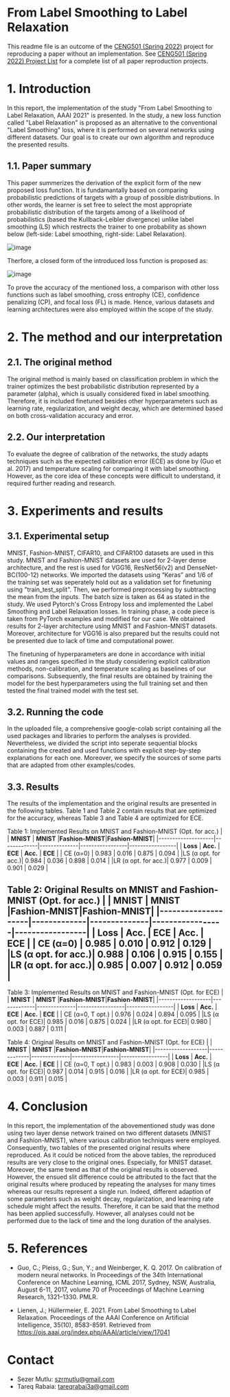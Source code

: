 # From Label Smoothing to Label Relaxation

This readme file is an outcome of the [CENG501 (Spring 2022)](https://ceng.metu.edu.tr/~skalkan/DL/) project for reproducing a paper without an implementation. See [CENG501 (Spring 2022) Project List](https://github.com/CENG501-Projects/CENG501-Spring2022) for a complete list of all paper reproduction projects.

# 1. Introduction

In this report, the implementation of the study "From Label Smoothing to Label Relaxation, AAAI 2021" is presented. In the study, a new loss function called "Label Relaxation" is proposed as an alternative to the conventional "Label Smoothing" loss, where it is performed on several networks using different datasets. Our goal is to create our own algorithm and reproduce the presented results.   

## 1.1. Paper summary

This paper summerizes the derivation of the explicit form of the new proposed loss function. It is fundamantally based on comparing probabilistic predictions of targets with a group of possible distributions. In other words, the learner is set free to select the most appropriate probabilistic distribution of the targets among of a likelihood of probabilistics (based the Kullback-Leibler divergence) unlike label smoothing (LS) which restrects the trainer to one probability as shown below (left-side: Label smoothing, right-side: Label Relaxation).  

![image](https://user-images.githubusercontent.com/108774445/177706624-7dc35b52-3a3b-4495-8121-ec999b5912a6.png)

Therfore, a closed form of the introduced loss function is proposed as:

![image](https://user-images.githubusercontent.com/108774445/177691233-4ebdbea1-a33c-4f26-a68e-3e4dfcc015c3.png)

To prove the accuracy of the mentioned loss, a comparison with other loss functions such as label smoothing, cross entrophy (CE), confidence penalizing (CP), and focal loss (FL) is made. Hence, various datasets and learning architectures were also employed within the scope of the study.


# 2. The method and our interpretation

## 2.1. The original method

The original method is mainly based on classification problem in which the trainer optimizes the best probabilistic distribution represented by a parameter (alpha), which is usually considered fixed in label smoothing. Therefore, it is included finetuned besides other hyperparameters such as learning rate, regularization, and weight decay, which are determined based on both cross-validation accuracy and error.    

## 2.2. Our interpretation 

To evaluate the degree of calibration of the networks, the study adapts techniques such as the expected calibration error (ECE) as done by (Guo et al. 2017) and temperature scaling for comparing it with label smoothing. However, as the core idea of these concepts were difficult to understand, it required further reading and research.   

# 3. Experiments and results

## 3.1. Experimental setup

MNIST, Fashion-MNIST, CIFAR10, and CIFAR100 datasets are used in this study. MNIST and Fashion-MNIST datasets are used for 2-layer dense architecture, and the rest is used for VGG16, ResNet56(v2) and DenseNet-BC(100-12) networks.
We imported the datasets using “Keras” and 1/6 of the training set was seperately hold out as a validation set for finetuning using "train_test_split". Then, we performed preprocessing by subtracting the mean from the inputs. The batch size is taken as 64 as stated in the study. We used Pytorch's Cross Entropy loss and implemented the Label Smoothing and Label Relaxation losses. In training phase, a code piece is taken from PyTorch examples and modified for our case.
We obtained results for 2-layer architecture using MNIST and Fashion-MNIST datasets. Moreover, architecture for VGG16 is also prepared but the results could not be presented due to lack of time and computational power.

The finetuning of hyperparameters are done in accordance with initial values and ranges specified in the study considering explicit calibration methods, non-calibration, and temperature scaling as baselines of our comparisons. Subsequently, the final results are obtained by training the model for the best hyperparameters using the full training set and then tested the final trained model with the test set.   

## 3.2. Running the code

In the uploaded file, a comprehensive google-colab script containing all the used packages and libraries to perform the analyses is provided. Nevertheless, we divided the script into seperate sequential blocks containing the created and used functions with explicit step-by-step explanations for each one. Moreover, we specify the sources of some parts that are adapted from other examples/codes.   

## 3.3. Results

The results of the implementation and the original results are presented in the following tables. Table 1 and Table 2 contain results that are optimized for the accuracy, whereas Table 3 and Table 4 are optimized for ECE.


Table 1: Implemented Results on MNIST and Fashion-MNIST (Opt. for acc.)
|                    |  **MNIST**  |  **MNIST**   |**Fashion-MNIST**|**Fashion-MNIST**|
|--------------------|-------------|--------------|-----------------|-----------------|
|     **Loss**       |  **Acc.**   |   **ECE**    |    **Acc.**     |     **ECE**     |
|     CE (α=0)       |   0.983     |    0.016     |      0.875      |      0.094      |
|LS (α opt. for acc.)|   0.984     |    0.036     |      0.898      |      0.014      |
|LR (α opt. for acc.)|   0.977     |    0.009     |      0.901      |      0.029      |


Table 2: Original Results on MNIST and Fashion-MNIST (Opt. for acc.)
|                    |  **MNIST**  |  **MNIST**   |**Fashion-MNIST**|**Fashion-MNIST**|
|--------------------|-------------|--------------|-----------------|-----------------|
|     **Loss**       |  **Acc.**   |   **ECE**    |    **Acc.**     |     **ECE**     |
|     CE (α=0)       |   0.985     |    0.010     |      0.912      |      0.129      |
|LS (α opt. for acc.)|   0.988     |    0.106     |      0.915      |      0.155      |
|LR (α opt. for acc.)|   0.985     |    0.007     |      0.912      |      0.059      |
--------------------------------------------------

Table 3: Implemented Results on MNIST and Fashion-MNIST (Opt. for ECE)
|                   |  **MNIST**  |  **MNIST**   |**Fashion-MNIST**|**Fashion-MNIST**|
|-------------------|-------------|--------------|-----------------|-----------------|
|     **Loss**      |  **Acc.**   |   **ECE**    |    **Acc.**     |     **ECE**     |
|  CE (α=0, T opt.) |   0.976     |    0.024     |      0.894      |      0.095      |
|LS (α opt. for ECE)|   0.985     |    0.016     |      0.875      |      0.024      |
|LR (α opt. for ECE)|   0.980     |    0.003     |      0.887      |      0.111      |


Table 4: Original Results on MNIST and Fashion-MNIST (Opt. for ECE)
|                   |  **MNIST**  |  **MNIST**   |**Fashion-MNIST**|**Fashion-MNIST**|
|-------------------|-------------|--------------|-----------------|-----------------|
|     **Loss**      |  **Acc.**   |   **ECE**    |    **Acc.**     |     **ECE**     |
|  CE (α=0, T opt.) |   0.983     |    0.003     |     0.908       |      0.030      |
|LS (α opt. for ECE)|   0.987     |    0.014     |     0.915       |      0.016      |
|LR (α opt. for ECE)|   0.985     |    0.003     |     0.911       |      0.015      |

# 4. Conclusion

In this report, the implementation of the abovementioned study was done using two layer dense network trained on two different datasets (MNIST and Fashion-MNIST), where various calibration techniques were employed. Consequently, two tables of the presented original results where reproduced. As it could be noticed from the above tables, the reproduced results are very close to the original ones. Especially, for MNIST dataset. Moreover, the same trend as that of the original results is observed. However, the ensued slit difference could be attributed to the fact that the original results where produced by repeating the analyses for many times whereas our results represent a single run. Indeed, different adaption of some parameters such as weight decay, regularization, and learning rate schedule might affect the results. Therefore, it can be said that the method has been applied successfully. However, all analyses could not be performed due to the lack of time and the long duration of the analyses.

# 5. References

- Guo, C.; Pleiss, G.; Sun, Y.; and Weinberger, K. Q. 2017. On calibration of modern neural networks. In Proceedings of the 34th International Conference on Machine Learning, ICML 2017, Sydney, NSW, Australia, August 6-11, 2017, volume 70 of Proceedings of Machine Learning Research, 1321–1330. PMLR.

- Lienen, J.; Hüllermeier, E. 2021. From Label Smoothing to Label Relaxation. Proceedings of the AAAI Conference on Artificial Intelligence, 35(10), 8583-8591. Retrieved from https://ojs.aaai.org/index.php/AAAI/article/view/17041

# Contact

- Sezer Mutlu: szrmutlu@gmail.com
- Tareq Rabaia: tareqrabai3a@gmail.com
